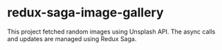 # redux-saga-image-gallery

This project fetched random images using Unsplash API. The async calls and updates are managed using Redux Saga.
